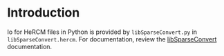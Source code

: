 # Introduction
Io for HeRCM files in Python is provided by `libSparseConvert.py` in `libSparseConvert.hercm`. For documentation, review the [libSparseConvert](libSparseConvert.md) documentation. 